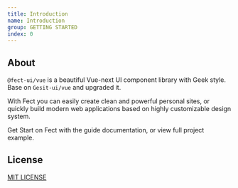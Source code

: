 ```yaml
---
title: Introduction
name: Introduction
group: GETTING STARTED
index: 0
---
```


## About

`@fect-ui/vue` is a beautiful Vue-next UI component library with Geek style. Base on `Gesit-ui/vue` and upgraded it.

With Fect you can easily create clean and powerful personal sites, or quickly build modern web applications based on highly customizable design system.

Get Start on Fect with the <fe-link to="/en-us/guide/quickStart" color>guide documentation</fe-link>, or view <fe-link href="https://github.com/fect-org/example" color>full project example</fe-link>.

## License

[MIT LICENSE](https://github.com/fect-org/fect/blob/master/LICENSE)
